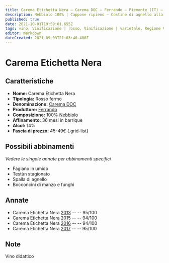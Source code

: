 ```yaml
---
title: Carema Etichetta Nera – Carema DOC – Ferrando – Piemonte (IT) – 45-49€ – 5★
description: Nebbiolo 100% | Cappone ripieno – Costine di agnello alla brace – Filetto al pepe verde – Bocconcini di manzo e funghi
published: true
date: 2021-10-01T19:59:01.655Z
tags: vino, Vinificazione | rosso, Vinificazione | varietale, Regione Vino | Piemonte (IT), filetto al pepe verde, Vitigni | Nebbiolo, Valutazioni | 5 stelle, didattico, cappone ripieno, Alimento | agnello, Alimento-dettagli | costine, Cottura | alla brace, Alimento | formaggio, Alimento-dettagli | Testun stagionato, Bocconcini di manzo e funghi, Prezzi | 45-49€
editor: markdown
dateCreated: 2021-09-03T21:03:40.400Z
---
```


 # Carema Etichetta Nera

## Caratteristiche
- **Nome:** Carema Etichetta Nera
- **Tipologia:** Rosso fermo
- **Denominazione:** [Carema DOC](/denominazioni/Italia/Piemonte/DOC/Carema) 
- **Produttore:** [Ferrando](/produttori/Italia/Piemonte/Ferrando)
- **Composizione:** 100% [Nebbiolo](/vitigni/Italia/bacca-nera/nebbiolo)
- **Affinamento:** 36 mesi in barrique 
- **Alcol:** 14%
- **Fascia di prezzo:** 45-49€
{.grid-list}



## Possibili abbinamenti
*Vedere le singole annate per abbinamenti specifici*

- Fagiano in umido
- Testùn stagionato
- Spalla di agnello
- Bocconcini di manzo e funghi
## Annate
- Carema Etichetta Nera [2013](vini/Italia/Piemonte/Ferrando/Carema-Etichetta-Nera/2013) -- <span class="star-5"></span> -- 95/100
- Carema Etichetta Nera [2015](vini/Italia/Piemonte/Ferrando/Carema-Etichetta-Nera/2015) -- <span class="star-5"></span> -- 94/100
- Carema Etichetta Nera [2016](vini/Italia/Piemonte/Ferrando/Carema-Etichetta-Nera/2016) -- <span class="star-5"></span> -- 94/100
- Carema Etichetta Nera [2017](vini/Italia/Piemonte/Ferrando/Carema-Etichetta-Nera/2017) -- <span class="star-5"></span> -- 95/100

## Note
Vino didattico